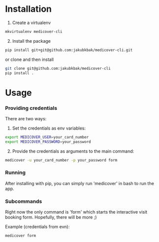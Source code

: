 # Installation

1. Create a virtualenv

  ```bash
  mkvirtualenv medicover-cli

  ```

2. Install the package

  ```bash
  pip install git+git@github.com:jakubkbak/medicover-cli.git
  ```
  or clone and then install 
  ```bash
  git clone git@github.com:jakubkbak/medicover-cli
  pip install .
  ```

# Usage

### Providing credentials

There are two ways:

1. Set the credentials as env variables:

  ```bash
  export MEDICOVER_USER=your_card_number
  export MEDICOVER_PASSWORD=your_password
  ```

2. Provide the credentials as arguments to the main command:

  ```bash
  medicover -u your_card_number -p your_password form
  ```

### Running

After installing with pip, you can simply run 'medicover' in bash to run the app.

### Subcommands

Right now the only command is 'form' which starts the interactive visit booking form.
Hopefully, there will be more ;)

Example (credentials from evn):

```bash
medicover form
```